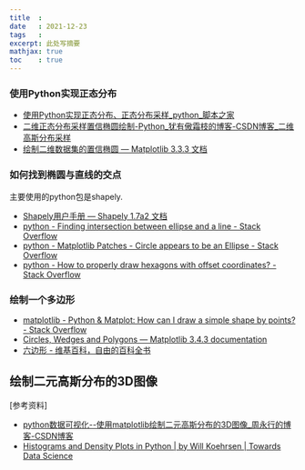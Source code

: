 ```yaml
---
title  : 
date   : 2021-12-23
tags   : 
excerpt: 此处写摘要
mathjax: true
toc    : true
---
```




### 使用Python实现正态分布


- [使用Python实现正态分布、正态分布采样_python_脚本之家](https://www.jb51.net/article/174648.htm)
- [二维正态分布采样置信椭圆绘制-Python_犹有傲霜枝的博客-CSDN博客_二维高斯分布采样](https://blog.csdn.net/qq_41009742/article/details/114871413)
- [绘制二维数据集的置信椭圆 — Matplotlib 3.3.3 文档](https://www.osgeo.cn/matplotlib/gallery/statistics/confidence_ellipse.html)


### 如何找到椭圆与直线的交点


主要使用的python包是shapely.

- [Shapely用户手册 — Shapely 1.7a2 文档](https://www.osgeo.cn/shapely/manual.html#polygons)
- [python - Finding intersection between ellipse and a line - Stack Overflow](https://stackoverflow.com/questions/18326900/finding-intersection-between-ellipse-and-a-line)
- [python - Matplotlib Patches - Circle appears to be an Ellipse - Stack Overflow](https://stackoverflow.com/questions/60448644/matplotlib-patches-circle-appears-to-be-an-ellipse)
- [python - How to properly draw hexagons with offset coordinates? - Stack Overflow](https://stackoverflow.com/questions/59042139/how-to-properly-draw-hexagons-with-offset-coordinates)


### 绘制一个多边形

- [matplotlib - Python & Matplot: How can I draw a simple shape by points? - Stack Overflow](https://stackoverflow.com/questions/30250509/python-matplot-how-can-i-draw-a-simple-shape-by-points)
- [Circles, Wedges and Polygons — Matplotlib 3.4.3 documentation](https://matplotlib.org/stable/gallery/shapes_and_collections/patch_collection.html#sphx-glr-gallery-shapes-and-collections-patch-collection-py)
- [六边形 - 维基百科，自由的百科全书](https://zh.wikipedia.org/wiki/%E5%85%AD%E8%BE%B9%E5%BD%A2)



## 绘制二元高斯分布的3D图像


[参考资料]

- [python数据可视化--使用matplotlib绘制二元高斯分布的3D图像_周永行的博客-CSDN博客](https://blog.csdn.net/hfutzhouyonghang/article/details/87855942)
- [Histograms and Density Plots in Python | by Will Koehrsen | Towards Data Science](https://towardsdatascience.com/histograms-and-density-plots-in-python-f6bda88f5ac0)

